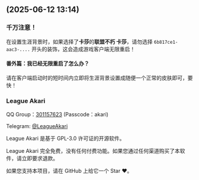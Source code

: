 ## (2025-06-12 13:14)

### 千万注意！

在设置生涯背景时，如果选择了**卡莎**的**联盟不朽 卡莎**，请勿选择 `6b817ce1-aac3-....` 开头的装饰，这会造成游戏客户端无限重启！

#### 番外篇：我已经无限重启了怎么办？

请在客户端启动时的短时间内立即将生涯背景设置成随便一个正常的皮肤即可，要快！

### League Akari

QQ Group：[301157623](https://qm.qq.com/q/F1Xv85etlm) (Passcode：akari)

Telegram: [@LeagueAkari](https://t.me/leagueakari)

League Akari 是基于 GPL-3.0 许可证的开源软件。

League Akari 完全免费，没有任何付费功能。如果您通过任何渠道购买了本软件，请立即要求退款。

如果您支持本项目，请在 GitHub 上给它一个 Star ❤️。
